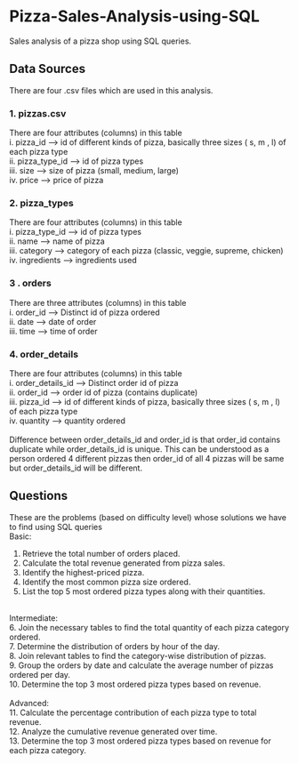 # Pizza-Sales-Analysis-using-SQL
Sales analysis of a pizza shop using SQL queries.

## Data Sources
There are four .csv files which are used in this analysis.

### 1. pizzas.csv
There are four attributes (columns) in this table <br>
i. pizza_id --> id of different kinds of pizza, basically three sizes ( s, m , l) of each pizza type <br>
ii. pizza_type_id --> id of pizza types <br>
iii. size --> size of pizza (small, medium, large) <br>
iv. price --> price of pizza

### 2. pizza_types
There are four attributes (columns) in this table <br>
i. pizza_type_id --> id of pizza types <br>
ii. name --> name of pizza <br>
iii. category --> category of each pizza (classic, veggie, supreme, chicken) <br>
iv. ingredients --> ingredients used

### 3 . orders
There are three attributes (columns) in this table <br>
i. order_id --> Distinct id of pizza ordered <br>
ii. date --> date of order <br>
iii. time --> time of order

### 4. order_details
There are four attributes (columns) in this table <br>
i. order_details_id --> Distinct order id of pizza <br>
ii. order_id --> order id of pizza (contains duplicate) <br>
iii. pizza_id --> id of different kinds of pizza, basically three sizes ( s, m , l) of each pizza type <br>
iv. quantity --> quantity ordered <br>
<br>
Difference between order_details_id and order_id is that order_id contains duplicate while order_details_id is unique. This can be understood as a person ordered 4 different pizzas then order_id of all 4 pizzas will be same but order_details_id will be different.

## Questions
These are the problems (based on difficulty level) whose solutions we have to find using SQL queries 
<br>
Basic: <br>
1. Retrieve the total number of orders placed. <br>
2. Calculate the total revenue generated from pizza sales.<br>
3. Identify the highest-priced pizza.<br>
4. Identify the most common pizza size ordered.<br>
5. List the top 5 most ordered pizza types along with their quantities.<br>
<br>
Intermediate:<br>
6. Join the necessary tables to find the total quantity of each pizza category ordered.<br>
7. Determine the distribution of orders by hour of the day.<br>
8. Join relevant tables to find the category-wise distribution of pizzas.<br>
9. Group the orders by date and calculate the average number of pizzas ordered per day.<br>
10. Determine the top 3 most ordered pizza types based on revenue.<br>
<br>
Advanced:<br>
11. Calculate the percentage contribution of each pizza type to total revenue.<br>
12. Analyze the cumulative revenue generated over time.<br>
13. Determine the top 3 most ordered pizza types based on revenue for each pizza category.




